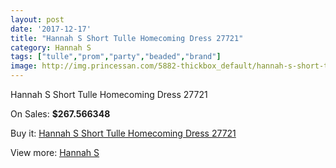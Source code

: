 ```yaml
---
layout: post
date: '2017-12-17'
title: "Hannah S Short Tulle Homecoming Dress 27721"
category: Hannah S
tags: ["tulle","prom","party","beaded","brand"]
image: http://img.princessan.com/5882-thickbox_default/hannah-s-short-tulle-homecoming-dress-27721.jpg
---
```

Hannah S Short Tulle Homecoming Dress 27721

On Sales: **$267.566348**
<a href="https://www.princessan.com/en/hannah-s/2686-hannah-s-short-tulle-homecoming-dress-27721.html"><amp-img layout="responsive" width="600" height="600" src="//img.princessan.com/5882-thickbox_default/hannah-s-short-tulle-homecoming-dress-27721.jpg" alt="Hannah S Short Tulle Homecoming Dress 27721 0" /></a>
<a href="https://www.princessan.com/en/hannah-s/2686-hannah-s-short-tulle-homecoming-dress-27721.html"><amp-img layout="responsive" width="600" height="600" src="//img.princessan.com/5884-thickbox_default/hannah-s-short-tulle-homecoming-dress-27721.jpg" alt="Hannah S Short Tulle Homecoming Dress 27721 1" /></a>
<a href="https://www.princessan.com/en/hannah-s/2686-hannah-s-short-tulle-homecoming-dress-27721.html"><amp-img layout="responsive" width="600" height="600" src="//img.princessan.com/5883-thickbox_default/hannah-s-short-tulle-homecoming-dress-27721.jpg" alt="Hannah S Short Tulle Homecoming Dress 27721 2" /></a>

Buy it: [Hannah S Short Tulle Homecoming Dress 27721](https://www.princessan.com/en/hannah-s/2686-hannah-s-short-tulle-homecoming-dress-27721.html "Hannah S Short Tulle Homecoming Dress 27721")

View more: [Hannah S](https://www.princessan.com/en/22-hannah-s "Hannah S")